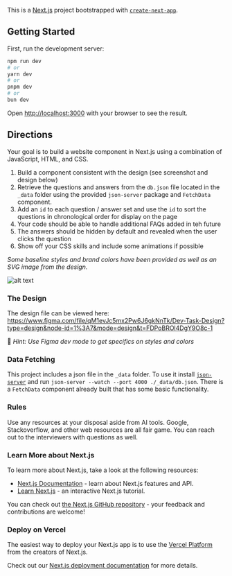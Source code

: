 This is a [Next.js](https://nextjs.org/) project bootstrapped with [`create-next-app`](https://github.com/vercel/next.js/tree/canary/packages/create-next-app).

## Getting Started

First, run the development server:

```bash
npm run dev
# or
yarn dev
# or
pnpm dev
# or
bun dev
```

Open [http://localhost:3000](http://localhost:3000) with your browser to see the result.

## Directions

Your goal is to build a website component in Next.js using a combination of JavaScript, HTML, and CSS.

1. Build a component consistent with the design (see screenshot and design below)
2. Retrieve the questions and answers from the `db.json` file located in the `_data` folder using the provided `json-server` package and `FetchData` component.
3. Add an `id` to each question / answer set and use the `id` to sort the questions in chronological order for display on the page
4. Your code should be able to handle additional FAQs added in teh future
5. The answers should be hidden by default and revealed when the user clicks the question
6. Show off your CSS skills and include some animations if possible

_Some baseline styles and brand colors have been provided as well as an SVG image from the design._

![alt text](https://github.com/pelago-marketing/fe-dev-task/blob/9d8daf5a6f5ff86f88c69ac3f2712bbaf1d06576/public/img-faq-design.png)

### The Design

The design file can be viewed here: https://www.figma.com/file/qM1evJc5mx2Pw6J6gkNnTk/Dev-Task-Design?type=design&node-id=1%3A7&mode=design&t=FDPoBROl4DgY9O8c-1

🤫 _Hint: Use Figma dev mode to get specifics on styles and colors_

### Data Fetching

This project includes a json file in the `_data` folder. To use it install [`json-server`](https://www.npmjs.com/package/json-server) and run `json-server --watch --port 4000 ./_data/db.json`. There is a `FetchData` component already built that has some basic functionality.

### Rules

Use any resources at your disposal aside from AI tools. Google, Stackoverflow, and other web resources are all fair game. You can reach out to the interviewers with questions as well.

### Learn More about Next.js

To learn more about Next.js, take a look at the following resources:

- [Next.js Documentation](https://nextjs.org/docs) - learn about Next.js features and API.
- [Learn Next.js](https://nextjs.org/learn) - an interactive Next.js tutorial.

You can check out [the Next.js GitHub repository](https://github.com/vercel/next.js/) - your feedback and contributions are welcome!

### Deploy on Vercel

The easiest way to deploy your Next.js app is to use the [Vercel Platform](https://vercel.com/new?utm_medium=default-template&filter=next.js&utm_source=create-next-app&utm_campaign=create-next-app-readme) from the creators of Next.js.

Check out our [Next.js deployment documentation](https://nextjs.org/docs/deployment) for more details.

